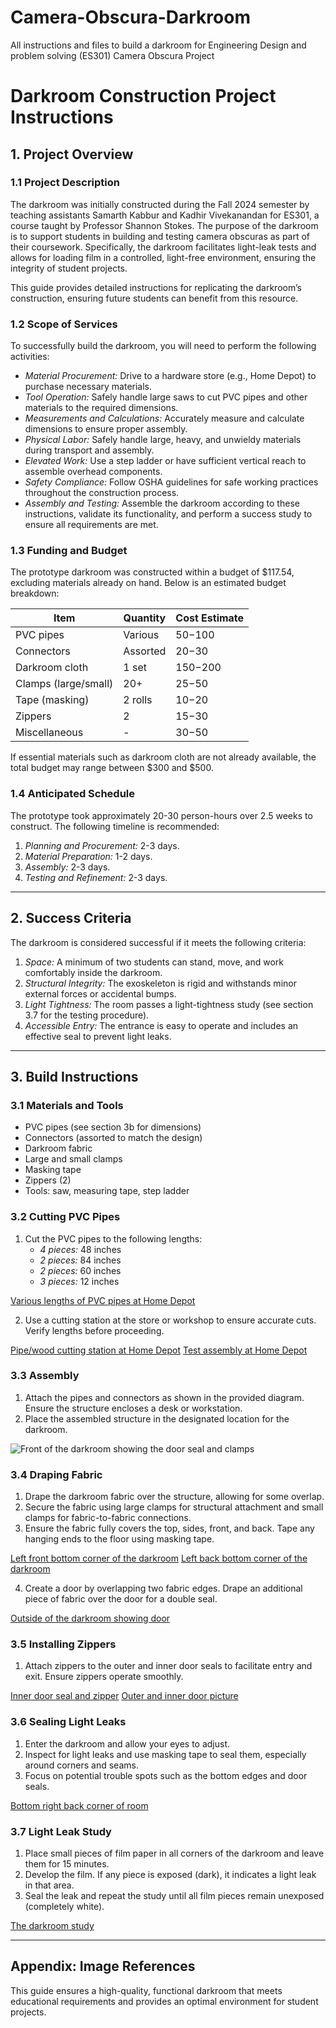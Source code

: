 # Camera-Obscura-Darkroom
All instructions and files to build a darkroom for Engineering Design and problem solving  (ES301) Camera Obscura Project

# Darkroom Construction Project Instructions

## 1. Project Overview

### 1.1 Project Description
The darkroom was initially constructed during the Fall 2024 semester by teaching assistants Samarth Kabbur and Kadhir Vivekanandan for ES301, a course taught by Professor Shannon Stokes. The purpose of the darkroom is to support students in building and testing camera obscuras as part of their coursework. Specifically, the darkroom facilitates light-leak tests and allows for loading film in a controlled, light-free environment, ensuring the integrity of student projects.

This guide provides detailed instructions for replicating the darkroom’s construction, ensuring future students can benefit from this resource.

### 1.2 Scope of Services
To successfully build the darkroom, you will need to perform the following activities:
- *Material Procurement:* Drive to a hardware store (e.g., Home Depot) to purchase necessary materials.
- *Tool Operation:* Safely handle large saws to cut PVC pipes and other materials to the required dimensions.
- *Measurements and Calculations:* Accurately measure and calculate dimensions to ensure proper assembly.
- *Physical Labor:* Safely handle large, heavy, and unwieldy materials during transport and assembly.
- *Elevated Work:* Use a step ladder or have sufficient vertical reach to assemble overhead components.
- *Safety Compliance:* Follow OSHA guidelines for safe working practices throughout the construction process.
- *Assembly and Testing:* Assemble the darkroom according to these instructions, validate its functionality, and perform a success study to ensure all requirements are met.

### 1.3 Funding and Budget
The prototype darkroom was constructed within a budget of $117.54, excluding materials already on hand. Below is an estimated budget breakdown:

| Item                | Quantity | Cost Estimate |
|---------------------|----------|----------------|
| PVC pipes           | Various  | $50-$100       |
| Connectors          | Assorted | $20-$30        |
| Darkroom cloth      | 1 set    | $150-$200      |
| Clamps (large/small)| 20+      | $25-$50        |
| Tape (masking)      | 2 rolls  | $10-$20        |
| Zippers             | 2        | $15-$30        |
| Miscellaneous       | -        | $30-$50        |

If essential materials such as darkroom cloth are not already available, the total budget may range between $300 and $500.

### 1.4 Anticipated Schedule
The prototype took approximately 20-30 person-hours over 2.5 weeks to construct. The following timeline is recommended:
1. *Planning and Procurement:* 2-3 days.
2. *Material Preparation:* 1-2 days.
3. *Assembly:* 2-3 days.
4. *Testing and Refinement:* 2-3 days.

---

## 2. Success Criteria
The darkroom is considered successful if it meets the following criteria:

1. *Space:* A minimum of two students can stand, move, and work comfortably inside the darkroom.
2. *Structural Integrity:* The exoskeleton is rigid and withstands minor external forces or accidental bumps.
3. *Light Tightness:* The room passes a light-tightness study (see section 3.7 for the testing procedure).
4. *Accessible Entry:* The entrance is easy to operate and includes an effective seal to prevent light leaks.

---

## 3. Build Instructions

### 3.1 Materials and Tools
- PVC pipes (see section 3b for dimensions)
- Connectors (assorted to match the design)
- Darkroom fabric
- Large and small clamps
- Masking tape
- Zippers (2)
- Tools: saw, measuring tape, step ladder

### 3.2 Cutting PVC Pipes
1. Cut the PVC pipes to the following lengths:
   - *4 pieces:* 48 inches
   - *2 pieces:* 84 inches
   - *2 pieces:* 60 inches
   - *3 pieces:* 12 inches

[Various lengths of PVC pipes at Home Depot](https://drive.google.com/file/d/1pPSpVKp6siDotFspNlxnj1uAezzyEyC1/view?usp=drive_link)

2. Use a cutting station at the store or workshop to ensure accurate cuts. Verify lengths before proceeding.

[Pipe/wood cutting station at Home Depot](https://drive.google.com/file/d/18Qw73OByb8nHqmlm-mUT-_qb6hnO6QuJ/view?usp=drive_link)
[Test assembly at Home Depot](https://drive.google.com/file/d/1N7f9bqQXfrmVeBKStmwa_Kka7aIaMwkQ/view?usp=drive_link)

### 3.3 Assembly
1. Attach the pipes and connectors as shown in the provided diagram. Ensure the structure encloses a desk or workstation.
2. Place the assembled structure in the designated location for the darkroom.

![Front of the darkroom showing the door seal and clamps](https://drive.google.com/file/d/1gt68qkyOIfNbrp6dh1-Qrh5Yi3pJwaEF/view?usp=sharing)

### 3.4 Draping Fabric
1. Drape the darkroom fabric over the structure, allowing for some overlap.
2. Secure the fabric using large clamps for structural attachment and small clamps for fabric-to-fabric connections.
3. Ensure the fabric fully covers the top, sides, front, and back. Tape any hanging ends to the floor using masking tape.

[Left front bottom corner of the darkroom](https://drive.google.com/drive/u/1/folders/1qmEC241CpPwSaNhd-iIPpxVHDTfdu90p)
[Left back bottom corner of the darkroom](https://drive.google.com/drive/u/1/folders/1qmEC241CpPwSaNhd-iIPpxVHDTfdu90p)

4. Create a door by overlapping two fabric edges. Drape an additional piece of fabric over the door for a double seal.

[Outside of the darkroom showing door](https://drive.google.com/drive/u/1/folders/1qmEC241CpPwSaNhd-iIPpxVHDTfdu90p)

### 3.5 Installing Zippers
1. Attach zippers to the outer and inner door seals to facilitate entry and exit. Ensure zippers operate smoothly.

[Inner door seal and zipper](https://drive.google.com/drive/u/1/folders/1qmEC241CpPwSaNhd-iIPpxVHDTfdu90p)
[Outer and inner door picture](https://drive.google.com/drive/u/1/folders/1qmEC241CpPwSaNhd-iIPpxVHDTfdu90p)

### 3.6 Sealing Light Leaks
1. Enter the darkroom and allow your eyes to adjust.
2. Inspect for light leaks and use masking tape to seal them, especially around corners and seams.
3. Focus on potential trouble spots such as the bottom edges and door seals.

[Bottom right back corner of room](https://drive.google.com/drive/u/1/folders/1qmEC241CpPwSaNhd-iIPpxVHDTfdu90p)

### 3.7 Light Leak Study
1. Place small pieces of film paper in all corners of the darkroom and leave them for 15 minutes.
2. Develop the film. If any piece is exposed (dark), it indicates a light leak in that area.
3. Seal the leak and repeat the study until all film pieces remain unexposed (completely white).

[The darkroom study](https://drive.google.com/drive/u/1/folders/1qmEC241CpPwSaNhd-iIPpxVHDTfdu90p)

---

## Appendix: Image References

This guide ensures a high-quality, functional darkroom that meets educational requirements and provides an optimal environment for student projects.
